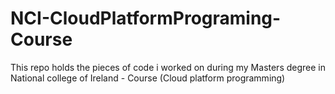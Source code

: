 # NCI-CloudPlatformPrograming-Course
This repo holds the pieces of code i worked on during my Masters degree in National college of Ireland - Course (Cloud platform programming)
